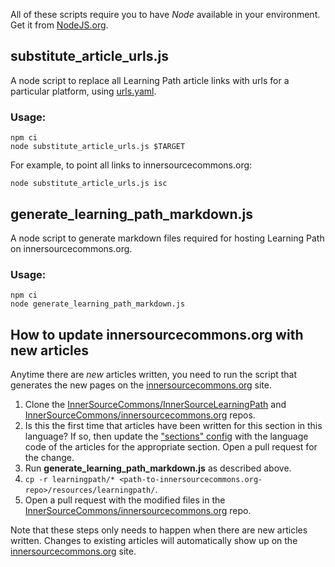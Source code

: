 All of these scripts require you to have _Node_ available in your environment.
Get it from [NodeJS.org](https://nodejs.org/en/).

## substitute_article_urls.js

A node script to replace all Learning Path article links with urls for a particular platform, using [urls.yaml](../config/urls.yaml).

### Usage:
```
npm ci
node substitute_article_urls.js $TARGET
```
For example, to point all links to innersourcecommons.org:
```
node substitute_article_urls.js isc
```

## generate_learning_path_markdown.js

A node script to generate markdown files required for hosting Learning Path on innersourcecommons.org.

### Usage:
```
npm ci
node generate_learning_path_markdown.js
```

## How to update innersourcecommons.org with new articles

Anytime there are _new_ articles written, you need to run the script that generates the new pages on the [innersourcecommons.org] site.

1. Clone the [InnerSourceCommons/InnerSourceLearningPath] and [InnerSourceCommons/innersourcecommons.org] repos.
1. Is this the first time that articles have been written for this section in this language?
If so, then update the ["sections" config](https://github.com/InnerSourceCommons/InnerSourceLearningPath/blob/master/scripts/generate_learning_path_markdown.js#L37) with the language code of the articles for the appropriate section.
Open a pull request for the change.
1. Run **generate_learning_path_markdown.js** as described above.
1. `cp -r learningpath/* <path-to-innersourcecommons.org-repo>/resources/learningpath/`.
1. Open a pull request with the modified files in the [InnerSourceCommons/innersourcecommons.org] repo.

Note that these steps only needs to happen when there are new articles written.
Changes to existing articles will automatically show up on the [innersourcecommons.org] site.

[innersourcecommons.org]: http://www.innersourcecommons.org/
[InnerSourceCommons/InnerSourceLearningPath]: https://github.com/InnerSourceCommons/InnerSourceLearningPath/
[InnerSourceCommons/innersourcecommons.org]: https://github.com/InnerSourceCommons/innersourcecommons.org
